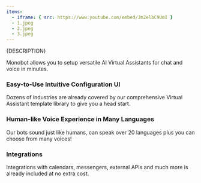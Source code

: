 ```yaml
---
items:
  - iframe: { src: https://www.youtube.com/embed/Jm2elbC9UmI }
  - 1.jpeg
  - 2.jpeg
  - 3.jpeg
---
```


{DESCRIPTION}

Monobot allows you to setup versatile AI Virtual Assistants for chat and voice in minutes.

### Easy-to-Use Intuitive Configuration UI
Dozens of industries are already covered by our comprehensive Virtual Assistant template library to give you a head start.

### Human-like Voice Experience in Many Languages
Our bots sound just like humans, can speak over 20 languages plus you can choose from many voices!

### Integrations
Integrations with calendars, messengers, external APIs and much more is already included at no extra cost.
